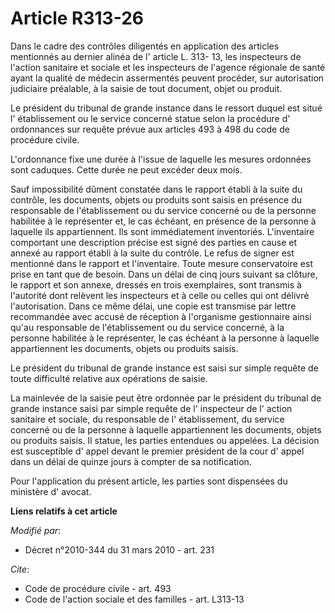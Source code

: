 # Article R313-26

Dans le cadre des contrôles diligentés en application des articles mentionnés au dernier alinéa de l' article L. 313- 13, les
inspecteurs de l'action sanitaire et sociale et les inspecteurs de l'agence régionale  de santé ayant la qualité de médecin
assermentés peuvent procéder, sur autorisation judiciaire préalable, à la saisie de tout document, objet ou produit. 

Le président du tribunal de grande instance dans le ressort duquel est situé l' établissement ou le service concerné statue
selon la procédure d' ordonnances sur requête prévue aux articles 493 à 498 du code de procédure civile.

L'ordonnance fixe une durée à l'issue de laquelle les mesures ordonnées sont caduques. Cette durée ne peut excéder deux
mois. 

Sauf impossibilité dûment constatée dans le rapport établi à la suite du contrôle, les documents, objets ou produits sont
saisis en présence du responsable de l'établissement ou du service concerné ou de la personne habilitée à le représenter et,
le cas échéant, en présence de la personne à laquelle ils appartiennent. Ils sont immédiatement inventoriés. L'inventaire
comportant une description précise est signé des parties en cause et annexé au rapport établi à la suite du contrôle. Le
refus de signer est mentionné dans le rapport et l'inventaire. Toute mesure conservatoire est prise en tant que de besoin.
Dans un délai de cinq jours suivant sa clôture, le rapport et son annexe, dressés en trois exemplaires, sont transmis à
l'autorité dont relèvent  les inspecteurs et à celle ou celles qui ont délivré l'autorisation. Dans ce même délai, une copie
est transmise par lettre recommandée avec accusé de réception à l'organisme gestionnaire ainsi qu'au responsable de
l'établissement ou du service concerné, à la personne habilitée à le représenter, le cas échéant à la personne à laquelle
appartiennent les documents, objets ou produits saisis. 

Le président du tribunal de grande instance est saisi sur simple requête de toute difficulté relative aux opérations de
saisie. 

La mainlevée de la saisie peut être ordonnée par le président du tribunal de grande instance saisi par simple requête de l'
inspecteur de l' action sanitaire et sociale, du responsable de l' établissement, du service concerné ou de la personne à
laquelle appartiennent les documents, objets ou produits saisis. Il statue, les parties entendues ou appelées. La décision
est susceptible d' appel devant le premier président de la cour d' appel dans un délai de quinze jours à compter de sa
notification. 

Pour l'application du présent article, les parties sont dispensées du ministère d' avocat.

**Liens relatifs à cet article**

_Modifié par_:

  - Décret n°2010-344 du 31 mars 2010 - art. 231

_Cite_:

  - Code de procédure civile - art. 493
  - Code de l'action sociale et des familles - art. L313-13
